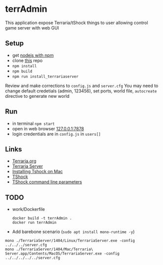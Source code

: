 # terrAdmin

This application expose Terraria/tShock things to user allowing control game server with web GUI

## Setup

- get [nodejs with npm](https://nodejs.org/en/download/)
- clone [this](https://github.com/alexnd/terrAdmin) repo
- `npm install`
- `npm build`
- `npm run install_terrariaserver`

Review and make corrections to `config.js` and `server.cfg`
You may need to change default credetials (admin, 123456), set ports, world file, `autocreate` directive to generate new world

## Run

- in terminal `npm start`
- open in web browser [127.0.0.1:7878](http://127.0.0.1:7878)
- login credentials are in `config.js` in `users[]`

## Links

- [Terraria.org](https://terraria.org)
- [Terraria Server](https://terraria.gamepedia.com/Server)
- [Installing Tshock on Mac](https://tshock.co/xf/index.php?threads/installing-tshock-on-mac-os-x-its-possible.2110)
- [TShock](https://github.com/Pryaxis/TShock/releases/tag/v4.4.0-pre8)
- [TShock command line parameters](https://tshock.readme.io/docs/command-line-parameters)

## TODO

- work/Dockerfile

  ```
  docker build -t terrAdmin .
  docker run terrAdmin
  ```

- Add barebone scenario (`sudo apt install mono-runtime -y`)

```
mono ./TerrariaServer/1404/Linux/TerrariaServer.exe -config ../../../server.cfg
mono ./TerrariaServer/1404/Mac/Terraria\ Server.app/Contents/MacOS/TerrariaServer.exe -config ../../../../../server.cfg
```
